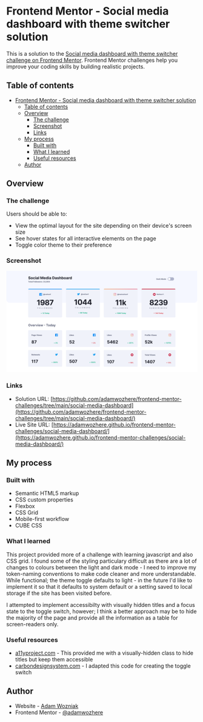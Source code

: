 # Frontend Mentor - Social media dashboard with theme switcher solution

This is a solution to the [Social media dashboard with theme switcher challenge on Frontend Mentor](https://www.frontendmentor.io/challenges/social-media-dashboard-with-theme-switcher-6oY8ozp_H). Frontend Mentor challenges help you improve your coding skills by building realistic projects. 

## Table of contents

- [Frontend Mentor - Social media dashboard with theme switcher solution](#frontend-mentor---social-media-dashboard-with-theme-switcher-solution)
  - [Table of contents](#table-of-contents)
  - [Overview](#overview)
    - [The challenge](#the-challenge)
    - [Screenshot](#screenshot)
    - [Links](#links)
  - [My process](#my-process)
    - [Built with](#built-with)
    - [What I learned](#what-i-learned)
    - [Useful resources](#useful-resources)
  - [Author](#author)

## Overview

### The challenge

Users should be able to:

- View the optimal layout for the site depending on their device's screen size
- See hover states for all interactive elements on the page
- Toggle color theme to their preference

### Screenshot

![](./screenshot.png)

### Links

- Solution URL: [https://github.com/adamwozhere/frontend-mentor-challenges/tree/main/social-media-dashboard](https://github.com/adamwozhere/frontend-mentor-challenges/tree/main/social-media-dashboard/)
- Live Site URL: [https://adamwozhere.github.io/frontend-mentor-challenges/social-media-dashboard/](https://adamwozhere.github.io/frontend-mentor-challenges/social-media-dashboard/)

## My process

### Built with

- Semantic HTML5 markup
- CSS custom properties
- Flexbox
- CSS Grid
- Mobile-first workflow
- CUBE CSS

### What I learned

This project provided more of a challenge with learning javascript and also CSS grid. I found some of the styling particulary difficult as there are a lot of changes to colours between the light and dark mode - I need to improve my token-naming conventions to make code cleaner and more understandable. While functional; the theme toggle defaults to light - in the future I'd like to implement it so that it defaults to system default or a setting saved to local storage if the site has been visited before.

I attempted to implement accessibilty with visually hidden titles and a focus state to the toggle switch, however; I think a better approach may be to hide the majority of the page and provide all the information as a table for screen-readers only.

### Useful resources

- [a11yproject.com](https://www.a11yproject.com/posts/how-to-hide-content/) - This provided me with a visually-hidden class to hide titles but keep them accessible
- [carbondesignsystem.com](https://carbondesignsystem.com/components/toggle/usage/) - I adapted this code for creating the toggle switch

## Author

- Website - [Adam Wozniak](https://www.adamwozniak.uk)
- Frontend Mentor - [@adamwozhere](https://www.frontendmentor.io/profile/adamwozhere)
